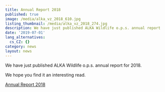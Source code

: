 ```yaml
---
title: Annual Report 2018
published: true
image: /media/alka_vz_2018_610.jpg
listing_thumbnail: /media/alka_vz_2018_274.jpg
description: We have just published ALKA Wildlife o.p.s. annual report for 2018.
date: '2019-07-01'
lang_alternatives:
  cs_CZ: {}
category: news
layout: news
---
```

We have just published ALKA Wildlife o.p.s. annual report for 2018.

We hope you find it an interesting read.

[Annual Report 2018](</media/ALKA výroční zpráva 2018_fin.pdf>)

